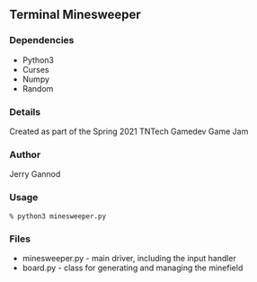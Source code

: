 ## Terminal Minesweeper

### Dependencies
* Python3
* Curses
* Numpy
* Random

### Details
Created as part of the Spring 2021 TNTech Gamedev Game Jam

### Author
Jerry Gannod

### Usage
```text
% python3 minesweeper.py
```

### Files
* minesweeper.py - main driver, including the input handler
* board.py - class for generating and managing the minefield